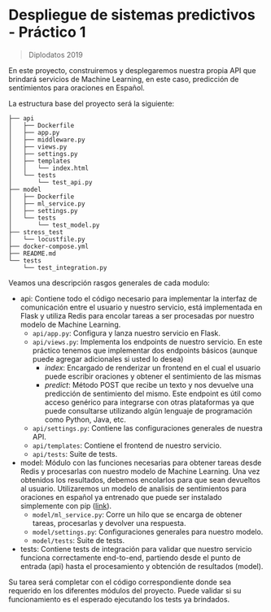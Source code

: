 # Despliegue de sistemas predictivos - Práctico 1
> Diplodatos 2019

En este proyecto, construiremos y desplegaremos nuestra propia API que brindará servicios de Machine Learning, en este caso, predicción de sentimientos para oraciones en Español.

La estructura base del proyecto será la siguiente:

```
├── api
│   ├── Dockerfile
│   ├── app.py
│   ├── middleware.py
│   ├── views.py
│   ├── settings.py
│   ├── templates
│   │   └── index.html
│   └── tests
│       └── test_api.py
├── model
│   ├── Dockerfile
│   ├── ml_service.py
│   ├── settings.py
│   └── tests
│       └── test_model.py
├── stress_test
│   └── locustfile.py
├── docker-compose.yml
├── README.md
└── tests
    └── test_integration.py
```

Veamos una descripción rasgos generales de cada modulo:

- api: Contiene todo el código necesario para implementar la interfaz de comunicación entre el usuario y nuestro servicio, está implementada en Flask y utiliza Redis para encolar tareas a ser procesadas por nuestro modelo de Machine Learning.
    - `api/app.py`: Configura y lanza nuestro servicio en Flask.
    - `api/views.py`: Implementa los endpoints de nuestro servicio. En este práctico tenemos que implementar dos endpoints básicos (aunque puede agregar adicionales si usted lo desea)
        - *index*: Encargado de renderizar un frontend en el cual el usuario puede escribir oraciones y obtener el sentimiento de las mismas
        - *predict*: Método POST que recibe un texto y nos devuelve una predicción de sentimiento del mismo. Este endpoint es útil como acceso genérico para integrarse con otras plataformas ya que puede consultarse utilizando algún lenguaje de programación como Python, Java, etc.
    - `api/settings.py`: Contiene las configuraciones generales de nuestra API.
    - `api/templates`: Contiene el frontend de nuestro servicio.
    - `api/tests`: Suite de tests.
- model: Módulo con las funciones necesarias para obtener tareas desde Redis y procesarlas con nuestro modelo de Machine Learning. Una vez obtenidos los resultados, debemos encolarlos para que sean devueltos al usuario. Utilizaremos un modelo de analisis de sentimientos para oraciones en español ya entrenado que puede ser instalado simplemente con pip ([link](https://github.com/aylliote/senti-py)).
    - `model/ml_service.py`: Corre un hilo que se encarga de obtener tareas, procesarlas y devolver una respuesta.
    - `model/settings.py`: Configuraciones generales para nuestro modelo.
    - `model/tests`: Suite de tests.
- tests: Contiene tests de integración para validar que nuestro servicio funciona correctamente end-to-end, partiendo desde el punto de entrada (api) hasta el procesamiento y obtención de resultados (model).

Su tarea será completar con el código correspondiente donde sea requerido en los diferentes módulos del proyecto. Puede validar si su funcionamiento es el esperado ejecutando los tests ya brindados.
